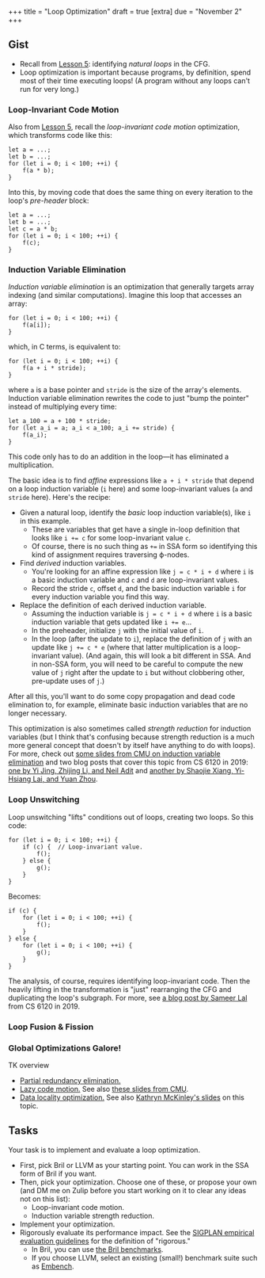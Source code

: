 +++
title = "Loop Optimization"
draft = true
[extra]
due = "November 2"
+++
## Gist

* Recall from [Lesson 5][l5]: identifying *natural loops* in the CFG.
* Loop optimization is important because programs, by definition, spend most of their time executing loops! (A program without any loops can't run for very long.)

### Loop-Invariant Code Motion

Also from [Lesson 5][l5], recall the *loop-invariant code motion* optimization, which transforms code like this:

    let a = ...;
    let b = ...;
    for (let i = 0; i < 100; ++i) {
        f(a * b);
    }

Into this, by moving code that does the same thing on every iteration to the loop's *pre-header* block:

    let a = ...;
    let b = ...;
    let c = a * b;
    for (let i = 0; i < 100; ++i) {
        f(c);
    }

### Induction Variable Elimination

*Induction variable elimination* is an optimization that generally targets array indexing (and similar computations).
Imagine this loop that accesses an array:

    for (let i = 0; i < 100; ++i) {
        f(a[i]);
    }

which, in C terms, is equivalent to:

    for (let i = 0; i < 100; ++i) {
        f(a + i * stride);
    }

where `a` is a base pointer and `stride` is the size of the array's elements.
Induction variable elimination rewrites the code to just "bump the pointer" instead of multiplying every time:

    let a_100 = a + 100 * stride;
    for (let a_i = a; a_i < a_100; a_i += stride) {
        f(a_i);
    }

This code only has to do an addition in the loop—it has eliminated a multiplication.

The basic idea is to find *affine* expressions like `a + i * stride` that depend on a loop induction variable (`i` here) and some loop-invariant values (`a` and `stride` here).
Here's the recipe:

* Given a natural loop, identify the *basic* loop induction variable(s), like `i` in this example.
    * These are variables that get have a single in-loop definition that looks like `i += c` for some loop-invariant value `c`.
    * Of course, there is no such thing as `+=` in SSA form so identifying this kind of assignment requires traversing ϕ-nodes.
* Find *derived* induction variables.
    * You're looking for an affine expression like `j = c * i + d` where `i` is a basic induction variable and `c` and `d` are loop-invariant values.
    * Record the stride `c`, offset `d`, and the basic induction variable `i` for every induction variable you find this way.
* Replace the definition of each derived induction variable.
    * Assuming the induction variable is `j = c * i + d` where `i` is a basic induction variable that gets updated like `i += e`…
    * In the preheader, initialize `j` with the initial value of `i`.
    * In the loop (after the update to `i`), replace the definition of `j` with an update like `j += c * e` (where that latter multiplication is a loop-invariant value). (And again, this will look a bit different in SSA. And in non-SSA form, you will need to be careful to compute the new value of `j` right after the update to `i` but without clobbering other, pre-update uses of `j`.)

After all this, you'll want to do some copy propagation and dead code elimination to, for example, eliminate basic induction variables that are no longer necessary.

This optimization is also sometimes called *strength reduction* for induction variables (but I think that's confusing because strength reduction is a much more general concept that doesn't by itself have anything to do with loops).
For more, check out [some slides from CMU on induction variable elimination][cmu-iv] and two blog posts that cover this topic from CS 6120 in 2019:
[one by Yi Jing, Zhijing Li, and Neil Adit][jla]
and
[another by Shaojie Xiang, Yi-Hsiang Lai, and Yuan Zhou][xlz].

[jla]: https://www.cs.cornell.edu/courses/cs6120/2019fa/blog/loop-reduction/#strength-reduction
[xlz]: https://www.cs.cornell.edu/courses/cs6120/2019fa/blog/strength-reduction-pass-in-llvm/
[cmu-iv]: http://www.cs.cmu.edu/afs/cs/academic/class/15745-s19/www/lectures/L8-Induction-Variables.pdf

### Loop Unswitching

Loop unswitching "lifts" conditions out of loops, creating two loops.
So this code:

    for (let i = 0; i < 100; ++i) {
        if (c) {  // Loop-invariant value.
            f();
        } else {
            g();
        }
    }

Becomes:

    if (c) {
        for (let i = 0; i < 100; ++i) {
            f();
        }
    } else {
        for (let i = 0; i < 100; ++i) {
            g();
        }
    }

The analysis, of course, requires identifying loop-invariant code.
Then the heavily lifting in the transformation is "just" rearranging the CFG and duplicating the loop's subgraph.
For more, see [a blog post by Sameer Lal][sl] from CS 6120 in 2019.

[sl]: https://www.cs.cornell.edu/courses/cs6120/2019fa/blog/loop-unswitching/

### Loop Fusion & Fission

### Global Optimizations Galore!

TK overview

* [Partial redundancy elimination.](https://en.wikipedia.org/wiki/Partial_redundancy_elimination)
* [Lazy code motion.](https://dl.acm.org/citation.cfm?id=143095.143136) See also [these slides from CMU](http://www.cs.cmu.edu/afs/cs/academic/class/15745-s19/www/lectures/L10-Lazy-Code-Motion.pdf).
* [Data locality optimization.](https://dl.acm.org/doi/10.1145/233561.233564) See also [Kathryn McKinley's slides](https://www.cs.utexas.edu/users/mckinley/380C/lecs/24.pdf) on this topic.

## Tasks

Your task is to implement and evaluate a loop optimization.

* First, pick Bril or LLVM as your starting point. You can work in the SSA form of Bril if you want.
* Then, pick your optimization. Choose one of these, or propose your own (and DM me on Zulip before you start working on it to clear any ideas not on this list):
    * Loop-invariant code motion.
    * Induction variable strength reduction.
* Implement your optimization.
* Rigorously evaluate its performance impact. See the [SIGPLAN empirical evaluation guidelines][eeg] for the definition of "rigorous."
    * In Bril, you can use [the Bril benchmarks][bench].
    * If you choose LLVM, select an existing (small!) benchmark suite such as [Embench][].

[bench]: https://capra.cs.cornell.edu/bril/tools/bench.html
[l5]: @/lesson/5.md
[embench]: https://www.embench.org
[eeg]: https://www.sigplan.org/Resources/EmpiricalEvaluation/
